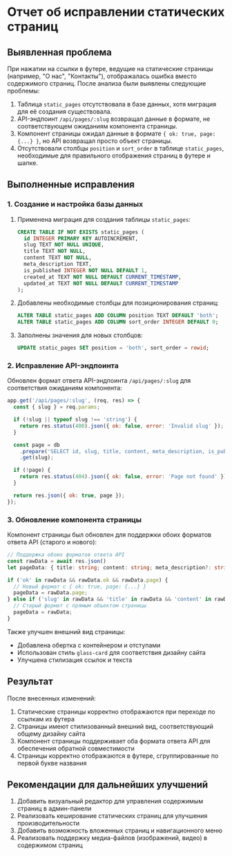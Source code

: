 # Отчет об исправлении статических страниц

## Выявленная проблема

При нажатии на ссылки в футере, ведущие на статические страницы (например, "О нас", "Контакты"), отображалась ошибка вместо содержимого страниц. После анализа были выявлены следующие проблемы:

1. Таблица `static_pages` отсутствовала в базе данных, хотя миграция для её создания существовала.
2. API-эндпоинт `/api/pages/:slug` возвращал данные в формате, не соответствующем ожиданиям компонента страницы.
3. Компонент страницы ожидал данные в формате `{ ok: true, page: {...} }`, но API возвращал просто объект страницы.
4. Отсутствовали столбцы `position` и `sort_order` в таблице `static_pages`, необходимые для правильного отображения страниц в футере и шапке.

## Выполненные исправления

### 1. Создание и настройка базы данных

1. Применена миграция для создания таблицы `static_pages`:
   ```sql
   CREATE TABLE IF NOT EXISTS static_pages (
     id INTEGER PRIMARY KEY AUTOINCREMENT,
     slug TEXT NOT NULL UNIQUE,
     title TEXT NOT NULL,
     content TEXT NOT NULL,
     meta_description TEXT,
     is_published INTEGER NOT NULL DEFAULT 1,
     created_at TEXT NOT NULL DEFAULT CURRENT_TIMESTAMP,
     updated_at TEXT NOT NULL DEFAULT CURRENT_TIMESTAMP
   );
   ```

2. Добавлены необходимые столбцы для позиционирования страниц:
   ```sql
   ALTER TABLE static_pages ADD COLUMN position TEXT DEFAULT 'both';
   ALTER TABLE static_pages ADD COLUMN sort_order INTEGER DEFAULT 0;
   ```

3. Заполнены значения для новых столбцов:
   ```sql
   UPDATE static_pages SET position = 'both', sort_order = rowid;
   ```

### 2. Исправление API-эндпоинта

Обновлен формат ответа API-эндпоинта `/api/pages/:slug` для соответствия ожиданиям компонента:

```javascript
app.get('/api/pages/:slug', (req, res) => {
  const { slug } = req.params;

  if (!slug || typeof slug !== 'string') {
    return res.status(400).json({ ok: false, error: 'Invalid slug' });
  }

  const page = db
    .prepare('SELECT id, slug, title, content, meta_description, is_published, updated_at FROM static_pages WHERE slug = ? AND is_published = 1')
    .get(slug);

  if (!page) {
    return res.status(404).json({ ok: false, error: 'Page not found' });
  }

  return res.json({ ok: true, page });
});
```

### 3. Обновление компонента страницы

Компонент страницы был обновлен для поддержки обоих форматов ответа API (старого и нового):

```typescript
// Поддержка обоих форматов ответа API
const rawData = await res.json()
let pageData: { title: string; content: string; meta_description?: string | null } | null = null;

if ('ok' in rawData && rawData.ok && rawData.page) {
  // Новый формат с { ok: true, page: {...} }
  pageData = rawData.page;
} else if ('slug' in rawData && 'title' in rawData && 'content' in rawData) {
  // Старый формат с прямым объектом страницы
  pageData = rawData;
}
```

Также улучшен внешний вид страницы:
- Добавлена обертка с контейнером и отступами
- Использован стиль `glass-card` для соответствия дизайну сайта
- Улучшена стилизация ссылок и текста

## Результат

После внесенных изменений:
1. Статические страницы корректно отображаются при переходе по ссылкам из футера
2. Страницы имеют стилизованный внешний вид, соответствующий общему дизайну сайта
3. Компонент страницы поддерживает оба формата ответа API для обеспечения обратной совместимости
4. Страницы корректно отображаются в футере, сгруппированные по первой букве названия

## Рекомендации для дальнейших улучшений

1. Добавить визуальный редактор для управления содержимым страниц в админ-панели
2. Реализовать кеширование статических страниц для улучшения производительности
3. Добавить возможность вложенных страниц и навигационного меню
4. Реализовать поддержку медиа-файлов (изображений, видео) в содержимом страниц



